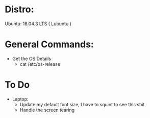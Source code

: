 # Distro:
Ubuntu: 18.04.3 LTS ( Lubuntu )

# General Commands:
* Get the OS Details
    * cat /etc/os-release

# To Do
* Laptop:
    * Update my default font size, I have to squint to see this shit
    * Handle the screen tearing
